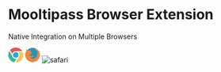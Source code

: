 # Mooltipass Browser Extension

Native Integration on Multiple Browsers

<img src="images/chrome.svg" alt="chrome" width="30px" height="30px" />
<img src="images/firefox.svg" alt="firefox" width="30px" height="30px" />
<img src="images/safari.svg.svg" alt="safari" width="30px" height="30px" />
